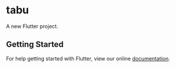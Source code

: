 # tabu

A new Flutter project.

## Getting Started

For help getting started with Flutter, view our online
[documentation](https://flutter.io/).
